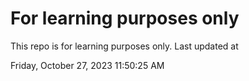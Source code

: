 # For learning purposes only
This repo is for learning purposes only.
Last updated at

Friday, October 27, 2023 11:50:25 AM

